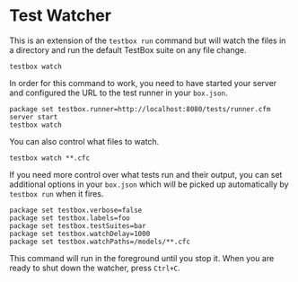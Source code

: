 # Test Watcher

This is an extension of the `testbox run` command but will watch the files in a directory and run the default TestBox suite on any file change.

```
testbox watch
```

In order for this command to work, you need to have started your server and configured the URL to the test runner in your `box.json`.

```
package set testbox.runner=http://localhost:8080/tests/runner.cfm
server start
testbox watch
```

You can also control what files to watch.

```
testbox watch **.cfc
```

If you need more control over what tests run and their output, you can set additional options in your `box.json` which will be picked up automatically by `testbox run` when it fires.

```
package set testbox.verbose=false
package set testbox.labels=foo
package set testbox.testSuites=bar
package set testbox.watchDelay=1000
package set testbox.watchPaths=/models/**.cfc
```

This command will run in the foreground until you stop it.  When you are ready to shut down the watcher, press `Ctrl+C`.
